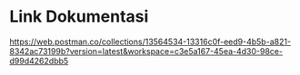# Link Dokumentasi
https://web.postman.co/collections/13564534-13316c0f-eed9-4b5b-a821-8342ac73199b?version=latest&workspace=c3e5a167-45ea-4d30-98ce-d99d4262dbb5
